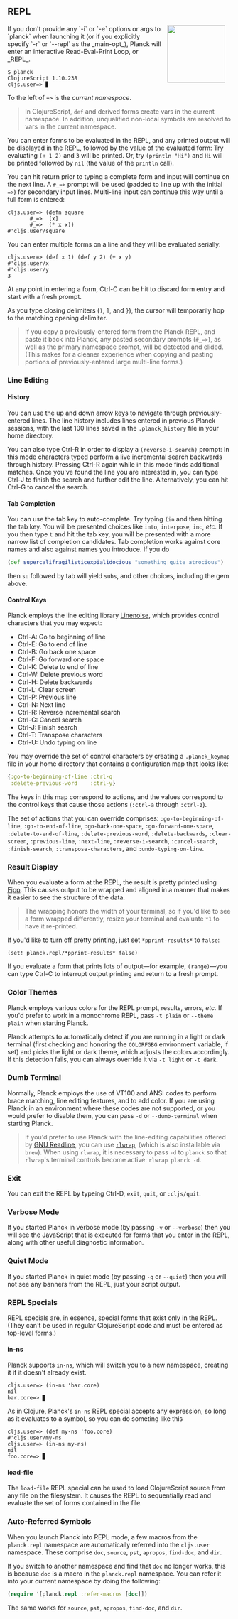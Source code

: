 ## REPL

<img width="130" align="right" style="margin: 0ex 1em" src="img/repl.jpg">
If you don't provide any `-i` or `-e` options or args to `planck` when launching it (or if you explicitly specify `-r` or `-​-​repl` as the _main-opt_), Planck will enter an interactive Read-Eval-Print Loop, or _REPL_.

```
$ planck
ClojureScript 1.10.238
cljs.user=> ▊
```

To the left of `=>` is the _current namespace_. 

> In ClojureScript, `def` and derived forms create vars in the current namespace. In addition, unqualified non-local symbols are resolved to vars in the current namespace.

You can enter forms to be evaluated in the REPL, and any printed output will be displayed in the REPL, followed by the value of the evaluated form: Try evaluating `(+ 1 2)` and `3` will be printed. Or, try `(println "Hi")` and `Hi` will be printed followed by `nil` (the value of the `println` call).

You can hit return prior to typing a complete form and input will continue on the next line. A `#_=>` prompt will be used (padded to line up with the initial `=>`) for secondary input lines. Multi-line input can continue this way until a full form is entered:

```clojure-repl
cljs.user=> (defn square
       #_=>  [x]
       #_=>  (* x x))
#'cljs.user/square
```

You can enter multiple forms on a line and they will be evaluated serially:

```clojure-repl
cljs.user=> (def x 1) (def y 2) (+ x y)
#'cljs.user/x
#'cljs.user/y
3
```

At any point in entering a form, Ctrl-C can be hit to discard form entry and start with a fresh prompt.

As you type closing delimiters (`)`, `]`, and `}`), the cursor will temporarily hop to the matching opening delimiter.

> If you copy a previously-entered form from the Planck REPL, and paste it back into Planck, any pasted secondary prompts (`#_=>`), as well as the primary namespace prompt, will be detected and elided. (This makes for a cleaner experience when copying and pasting portions of previously-entered large multi-line forms.)

###  Line Editing

#### History

You can use the up and down arrow keys to navigate through previously-entered lines. The line history includes lines entered in previous Planck sessions, with the last 100 lines saved in the `.planck_history` file in your home directory.

You can also type Ctrl-R in order to display a `(reverse-i-search)` prompt: In this mode characters typed perform a live incremental search backwards through history. Pressing Ctrl-R again while in this mode finds additional matches. Once you've found the line you are interested in, you can type Ctrl-J to finish the search and further edit the line. Alternatively, you can hit Ctrl-G to cancel the search. 

#### Tab Completion

You can use the tab key to auto-complete. Try typing `(in` and then hitting the tab key. You will be presented choices like `into`, `interpose`, `inc`, _etc._ If you then type `t` and hit the tab key, you will be presented with a more narrow list of completion candidates. Tab completion works against core names and also against names you introduce. If you do

```clj
(def supercalifragilisticexpialidocious "something quite atrocious")
```

then `su` followed by tab will yield `subs`, and other choices, including the gem above.

#### Control Keys

Planck employs the line editing library [Linenoise](https://github.com/antirez/linenoise), which provides control characters that you may expect:

* Ctrl-A: Go to beginning of line
* Ctrl-E: Go to end of line
* Ctrl-B: Go back one space
* Ctrl-F: Go forward one space
* Ctrl-K: Delete to end of line
* Ctrl-W: Delete previous word
* Ctrl-H: Delete backwards
* Ctrl-L: Clear screen
* Ctrl-P: Previous line
* Ctrl-N: Next line
* Ctrl-R: Reverse incremental search
* Ctrl-G: Cancel search
* Ctrl-J: Finish search
* Ctrl-T: Transpose characters
* Ctrl-U: Undo typing on line

You may override the set of control characters by creating a `.planck_keymap` file in your home directory that contains a configuration map that looks like:

```clojure
{:go-to-beginning-of-line :ctrl-q
 :delete-previous-word    :ctrl-y}
```

The keys in this map correspond to actions, and the values correspond to the control keys that cause those actions (`:ctrl-a` through `:ctrl-z`).

The set of actions that you can override comprises: `:go-to-beginning-of-line`, `:go-to-end-of-line`, `:go-back-one-space`, `:go-forward-one-space`, `:delete-to-end-of-line`, `:delete-previous-word`, `:delete-backwards`, `:clear-screen`, `:previous-line`, `:next-line`, `:reverse-i-search`, `:cancel-search`, `:finish-search`, `:transpose-characters`, and `:undo-typing-on-line`.

### Result Display

When you evaluate a form at the REPL, the result is pretty printed using [Fipp](https://github.com/brandonbloom/fipp). This causes output to be wrapped and aligned in a manner that makes it easier to see the structure of the data.

> The wrapping honors the width of your terminal, so if you'd like to see a form wrapped differently, resize your terminal and evaluate `*1` to have it re-printed.

If you'd like to turn off pretty printing, just set `*pprint-results*` to `false`:

```
(set! planck.repl/*pprint-results* false)
```

If you evaluate a form that prints lots of output—for example, `(range)`—you can type Ctrl-C to interrupt output printing and return to a fresh prompt.


###  Color Themes

Planck employs various colors for the REPL prompt, results, errors, _etc._ If you'd prefer to work in a monochrome REPL, pass `-t plain` or `-​-theme plain` when starting Planck.

Planck attempts to automatically detect if you are running in a light or dark terminal (first checking and honoring the `COLORFGBG` environment variable, if set) and picks the light or dark theme, which adjusts the colors accordingly. If this detection fails, you can always override it via `-t light` or `-t dark`.

###  Dumb Terminal
Normally, Planck employs the use of VT100 and ANSI codes to perform brace matching, line editing features, and to add color. If you are using Planck in an environment where these codes are not supported, or you would prefer to disable them, you can pass `-d` or `-​-dumb-terminal` when starting Planck.

> If you'd prefer to use Planck with the line-editing capabilities offered by [GNU Readline](http://cnswww.cns.cwru.edu/php/chet/readline/rltop.html), you can use [`rlwrap`](https://github.com/hanslub42/rlwrap), (which is also installable via `brew`). When using `rlwrap`, it is necessary to pass `-d` to `planck` so that `rlwrap`'s terminal controls become active: `rlwrap planck -d`.

###  Exit
You can exit the REPL by typeing Ctrl-D, `exit`, `quit`, or `:cljs/quit`.

### Verbose Mode

If you started Planck in verbose mode (by passing `-v` or `-​-verbose`) then you will see the JavaScript that is executed for forms that you enter in the REPL, along with other useful diagnostic information.

### Quiet Mode

If you started Planck in quiet mode (by passing `-q` or `-​-quiet`) then you will not see any banners from the REPL, just your script output.

### REPL Specials

REPL specials are, in essence, special forms that exist only in the REPL. (They can't be used in regular ClojureScript code and must be entered as top-level forms.)

#### in-ns 

Planck supports `in-ns`, which will switch you to a new namespace, creating it if it doesn't already exist.

```clojure-repl
cljs.user=> (in-ns 'bar.core)
nil
bar.core=> ▊
```

As in Clojure, Planck's `in-ns` REPL special accepts any expression, so long as it evaluates to a symbol, so you can do someting like this

```clojure-repl
cljs.user=> (def my-ns 'foo.core)
#'cljs.user/my-ns
cljs.user=> (in-ns my-ns)
nil
foo.core=> ▊
```

#### load-file
The `load-file` REPL special can be used to load ClojureScript source from any file on the filesystem. It causes the REPL to sequentially read and evaluate the set of forms contained in the file.

### Auto-Referred Symbols

When you launch Planck into REPL mode, a few macros from the `planck.repl` namespace are automatically referred into the `cljs.user` namespace. These comprise `doc`, `source`, `pst`, `apropos`, `find-doc`, and `dir`. 

If you switch to another namespace and find that `doc` no longer works, this is because `doc` is a macro in the `planck.repl` namespace. You can refer it into your current namespace by doing the following: 

```clj
(require '[planck.repl :refer-macros [doc]])
```

The same works for `source`, `pst`, `apropos`, `find-doc`, and `dir`.
